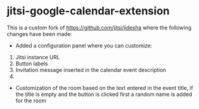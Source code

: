 jitsi-google-calendar-extension
=======

This is a custom fork of https://github.com/jitsi/jidesha where the following changes have been made:

- Added a configuration panel where you can customize:
1) Jitsi instance URL
2) Button labels
3) Invitation message inserted in the calendar event description
4) 
- Customization of the room based on the text entered in the event title, if the title is empty and the button is clicked first a random name is added for the room
